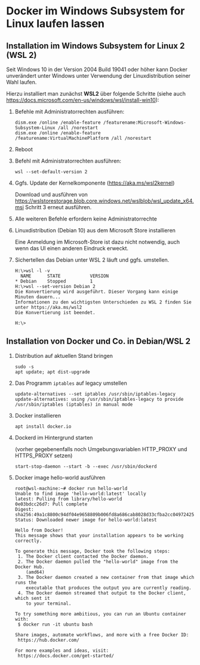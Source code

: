 # Docker im Windows Subsystem for Linux laufen lassen

## Installation im Windows Subsystem for Linux 2 (WSL 2)

Seit Windows 10 in der Version 2004 Build 19041 oder höher kann Docker
unverändert unter Windows unter Verwendung der Linuxdistribution seiner Wahl
laufen.


Hierzu installiert man zunächst **WSL2** über folgende Schritte
(siehe auch https://docs.microsoft.com/en-us/windows/wsl/install-win10):

1. Befehle mit Administratorrechten ausführen:

   ```
   dism.exe /online /enable-feature /featurename:Microsoft-Windows-Subsystem-Linux /all /norestart
   dism.exe /online /enable-feature /featurename:VirtualMachinePlatform /all /norestart
   ```
2. Reboot

3. Befehl mit Administratorrechten ausführen:
   ```
   wsl --set-default-version 2

   ```
4. Ggfs. Update der Kernelkomponente (https://aka.ms/wsl2kernel)

   Download und ausführen von https://wslstorestorage.blob.core.windows.net/wslblob/wsl_update_x64.msi
   Schritt 3 erneut ausführen.

5. Alle weiteren Befehle erfordern keine Administratorrechte

6. Linuxdistribution (Debian 10) aus dem Microsoft Store installieren

   Eine Anmeldung im Microsoft-Store ist dazu nicht notwendig, auch wenn das
   UI einen anderen Eindruck erweckt.

7. Sichertellen das Debian unter WSL 2 läuft und ggfs. umstellen.

   ```
   H:\>wsl -l -v
     NAME      STATE           VERSION
   * Debian    Stopped         1      
   H:\>wsl --set-version Debian 2
   Die Konvertierung wird ausgeführt. Dieser Vorgang kann einige Minuten dauern...
   Informationen zu den wichtigsten Unterschieden zu WSL 2 finden Sie unter https://aka.ms/wsl2
   Die Konvertierung ist beendet.

   H:\>
   ```

## Installation von Docker und Co. in Debian/WSL 2

1. Distribution auf aktuellen Stand bringen

   ```
   sudo -s
   apt update; apt dist-upgrade
   ```
2. Das Programm ``iptables`` auf legacy umstellen

   ```
   update-alternatives --set iptables /usr/sbin/iptables-legacy
   update-alternatives: using /usr/sbin/iptables-legacy to provide /usr/sbin/iptables (iptables) in manual mode
   ```

3. Docker installieren
   ```
   apt install docker.io
   ```
4. Dockerd im Hintergrund starten

   (vorher gegebenenfalls noch Umgebungsvariablen HTTP_PROXY und HTTPS_PROXY setzen)

   ```
   start-stop-daemon --start -b --exec /usr/sbin/dockerd
   ```

5. Docker image hello-world ausführen
   
   ```
   root@wsl-machine:~# docker run hello-world
   Unable to find image 'hello-world:latest' locally
   latest: Pulling from library/hello-world
   0e03bdcc26d7: Pull complete
   Digest: sha256:49a1c8800c94df04e9658809b006fd8a686cab8028d33cfba2cc049724254202
   Status: Downloaded newer image for hello-world:latest

   Hello from Docker!
   This message shows that your installation appears to be working correctly.

   To generate this message, Docker took the following steps:
    1. The Docker client contacted the Docker daemon.
    2. The Docker daemon pulled the "hello-world" image from the Docker Hub.
       (amd64)
    3. The Docker daemon created a new container from that image which runs the
       executable that produces the output you are currently reading.
    4. The Docker daemon streamed that output to the Docker client, which sent it
       to your terminal.

   To try something more ambitious, you can run an Ubuntu container with:
    $ docker run -it ubuntu bash

   Share images, automate workflows, and more with a free Docker ID:
    https://hub.docker.com/

   For more examples and ideas, visit:
    https://docs.docker.com/get-started/
   ```


